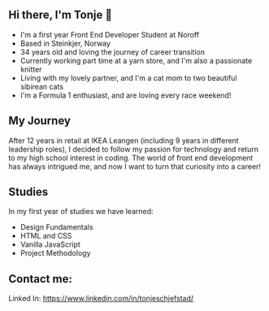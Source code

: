 ## Hi there, I'm Tonje 👋
- I'm a first year Front End Developer Student at Noroff
- Based in Steinkjer, Norway
- 34 years old and loving the journey of career transition
- Currently working part time at a yarn store, and I'm also a passionate knitter
- Living with my lovely partner, and I'm a cat mom to two beautiful sibirean cats
- I'm a Formula 1 enthusiast, and are loving every race weekend!

## My Journey
After 12 years in retail at IKEA Leangen (including 9 years in different leadership roles), I decided to follow my passion for technology and return to my high school interest in coding. The world of front end development has always intrigued me, and now I want to turn that curiosity into a career! 

## Studies 
In my first year of studies we have learned:
- Design Fundamentals
- HTML and CSS
- Vanilla JavaScript
- Project Methodology

## Contact me:
Linked In: https://www.linkedin.com/in/tonjeschjefstad/
